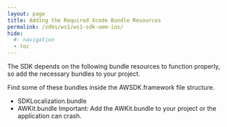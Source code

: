 ```yaml
---
layout: page
title: Adding the Required Xcode Bundle Resources
permalink: /sdks/ws1/ws1-sdk-uem-ios/
hide:
  #- navigation
  - toc
---
```

 
The SDK depends on the following bundle resources to function properly, so add the necessary bundles to your project.

Find some of these bundles inside the AWSDK.framework file structure.

* SDKLocalization.bundle
* AWKit.bundle
Important: Add the AWKit.bundle to your project or the application can crash.